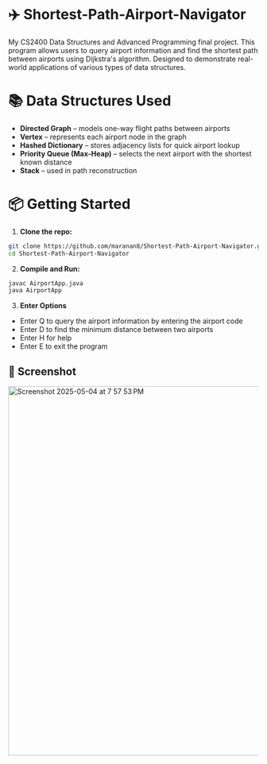 # ✈️ Shortest-Path-Airport-Navigator
My CS2400 Data Structures and Advanced Programming final project. 
This program allows users to query airport information and find the shortest path between airports using Dijkstra's algorithm.
Designed to demonstrate real-world applications of various types of data structures.

# 📚 Data Structures Used
- **Directed Graph** – models one-way flight paths between airports
- **Vertex** – represents each airport node in the graph
- **Hashed Dictionary** – stores adjacency lists for quick airport lookup
- **Priority Queue (Max-Heap)** – selects the next airport with the shortest known distance
- **Stack** – used in path reconstruction

# 📦 Getting Started
1. **Clone the repo:**
```bash
git clone https://github.com/maranan8/Shortest-Path-Airport-Navigator.git
cd Shortest-Path-Airport-Navigator
```

2. **Compile and Run:**
```bash
javac AirportApp.java
java AirportApp
```
3. **Enter Options**
- Enter Q to query the airport information by entering the airport code
- Enter D to find the minimum distance between two airports
- Enter H for help
- Enter E to exit the program

## 📸 Screenshot
<img width="744" alt="Screenshot 2025-05-04 at 7 57 53 PM" src="https://github.com/user-attachments/assets/3b8b1d0e-1531-4f83-8947-b8e8dd5bf72c" />
